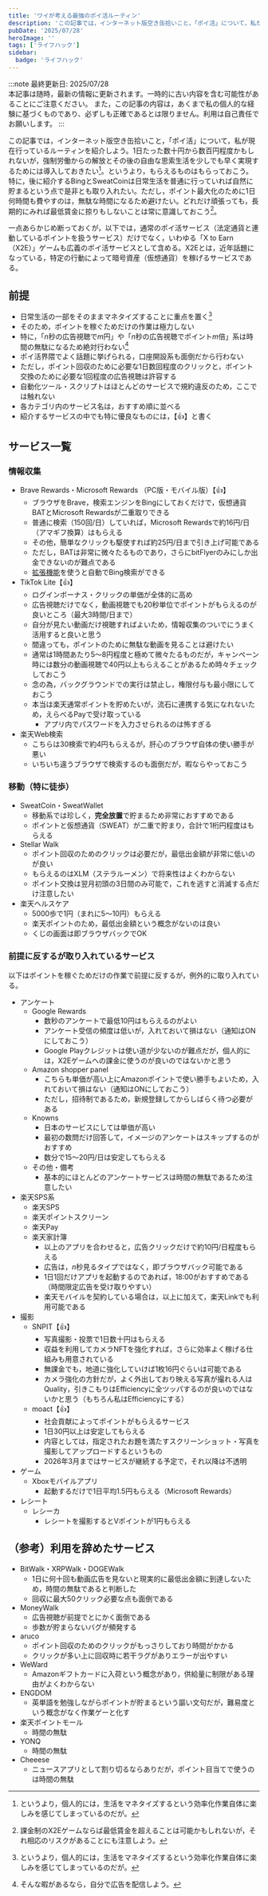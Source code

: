 ```yaml
---
title: 'ワイが考える最強のポイ活ルーティン'
description: 'この記事では，インターネット版空き缶拾いこと，「ポイ活」について，私が現在行っているルーティンを紹介します。具体的には，Bing・SweatCoin・Stellar Walk・楽天Web検索・楽天ヘルスケア・Google Rewards・Amazon shopper panel・楽天SPS系など，日常生活の中で無理なくポイントや暗号資産を貯められるサービスを開設します。'
pubDate: '2025/07/28'
heroImage: ''
tags: ['ライフハック']
sidebar:
  badge: 'ライフハック'
---
```


:::note
最終更新日: 2025/07/28<br>
本記事は随時，最新の情報に更新されます。一時的に古い内容を含む可能性があることにご注意ください。
また，この記事の内容は，あくまで私の個人的な経験に基づくものであり、必ずしも正確であるとは限りません。利用は自己責任でお願いします。
:::

この記事では，インターネット版空き缶拾いこと，「ポイ活」について，私が現在行っているルーティンを紹介しよう。1日たった数十円から数百円程度かもしれないが，強制労働からの解放とその後の自由な思索生活を少しでも早く実現するためには導入しておきたい[^1]。というより，もらえるものはもらっておこう。特に，後に紹介するBingとSweatCoinは日常生活を普通に行っていれば自然に貯まるという点で是非とも取り入れたい。ただし，ポイント最大化のために1日何時間も費やすのは，無駄な時間になるため避けたい。どれだけ頑張っても，長期的にみれば最低賃金に掠りもしないことは常に意識しておこう[^2]。

一点あらかじめ断っておくが，以下では，通常のポイ活サービス（法定通貨と連動しているポイントを扱うサービス）だけでなく，いわゆる「X to Earn（X2E）」ゲームも広義のポイ活サービスとして含める。X2Eとは，近年話題になっている，特定の行動によって暗号資産（仮想通貨）を稼げるサービスである。

## 前提
- 日常生活の一部をそのままマネタイズすることに重点を置く[^1]
- そのため，ポイントを稼ぐためだけの作業は極力しない
- 特に，「$n$秒の広告視聴で$m$円」や「$n$秒の広告視聴でポイント$m$倍」系は時間の無駄になるため絶対行わない[^3]
- ポイ活界隈でよく話題に挙げられる，口座開設系も面倒だから行わない
- ただし，ポイント回収のために必要な1日数回程度のクリックと，ポイント交換のために必要な1回程度の広告視聴は許容する
- 自動化ツール・スクリプトはほとんどのサービスで規約違反のため，ここでは触れない
- 各カテゴリ内のサービス名は，おすすめ順に並べる
- 紹介するサービスの中でも特に優良なものには，【👍】と書く

## サービス一覧
### 情報収集
- Brave Rewards・Microsoft Rewards （PC版・モバイル版）【👍】
    - ブラウザをBrave，検索エンジンをBingにしておくだけで，仮想通貨BATとMicrosoft Rewardsが二重取りできる
	- 普通に検索（150回/日）していれば，Microsoft Rewardsで約16円/日（アマギフ換算）はもらえる
	- その他，簡単なクリックも駆使すれば約25円/日まで引き上げ可能である
	- ただし，BATは非常に微々たるものであり，さらにbitFlyerのみにしか出金できないのが難点である
	- [拡張機能](https://chromewebstore.google.com/detail/microsoft-bing-search-wit/fbgcedjacmlbgleddnoacbnijgmiolem)を使うと自動でBing検索ができる
- TikTok Lite【👍】
	- ログインボーナス・クリックの単価が全体的に高め
	- 広告視聴だけでなく，動画視聴でも20秒単位でポイントがもらえるのが良いところ（最大3時間/日まで）
	- 自分が見たい動画だけ視聴すればよいため，情報収集のついでにうまく活用すると良いと思う
	- 間違っても，ポイントのために無駄な動画を見ることは避けたい
	- 通常は1時間あたり5〜8円程度と極めて微々たるものだが，キャンペーン時には数分の動画視聴で40円以上もらえることがあるため時々チェックしておこう
	- 念の為，バックグラウンドでの実行は禁止し，権限付与も最小限にしておこう
	- 本当は楽天通常ポイントを貯めたいが，流石に連携する気になれないため，えらべるPayで受け取っている
    	- アプリ内でパスワードを入力させられるのは怖すぎる
- 楽天Web検索
	- こちらは30検索で約4円もらえるが，肝心のブラウザ自体の使い勝手が悪い
	- いちいち違うブラウザで検索するのも面倒だが，暇ならやっておこう

### 移動（特に徒歩）
- SweatCoin・SweatWallet
	- 移動系では珍しく，**完全放置**で貯まるため非常におすすめである
	- ポイントと仮想通貨（SWEAT）が二重で貯まり，合計で1桁円程度はもらえる
- Stellar Walk
	- ポイント回収のためのクリックは必要だが，最低出金額が非常に低いのが良い
	- もらえるのはXLM（ステラルーメン）で将来性はよくわからない
	- ポイント交換は翌月初頭の3日間のみ可能で，これを逃すと消滅する点だけ注意したい
- 楽天ヘルスケア
	- 5000歩で1円（まれに5〜10円）もらえる
	- 楽天ポイントのため，最低出金額という概念がないのは良い
	- くじの画面は即ブラウザバックでOK

### 前提に反するが取り入れているサービス
以下はポイントを稼ぐためだけの作業で前提に反するが，例外的に取り入れている。
- アンケート
	- Google Rewards
		- 数秒のアンケートで最低10円はもらえるのがよい
		- アンケート受信の頻度は低いが，入れておいて損はない（通知はONにしておこう）
		- Google Playクレジットは使い道が少ないのが難点だが，個人的には，X2Eゲームへの課金に使うのが良いのではないかと思う
	- Amazon shopper panel
		- こちらも単価が高い上にAmazonポイントで使い勝手もよいため，入れておいて損はない（通知はONにしておこう）
		- ただし，招待制であるため，新規登録してからしばらく待つ必要がある
    - Knowns
      - 日本のサービスにしては単価が高い
      - 最初の数問だけ回答して，イメージのアンケートはスキップするのがおすすめ
      - 数分で15〜20円/日は安定してもらえる
    - その他・備考
      - 基本的にほとんどのアンケートサービスは時間の無駄であるため注意したい
- 楽天SPS系
	- 楽天SPS
	- 楽天ポイントスクリーン
	- 楽天Pay
	- 楽天家計簿
		- 以上のアプリを合わせると，広告クリックだけで約10円/日程度もらえる
		- 広告は，$n$秒見るタイプではなく，即ブラウザバック可能である
		- 1日1回だけアプリを起動するのであれば，18:00がおすすめである（時間限定広告を受け取りやすい）
        - 楽天モバイルを契約している場合は，以上に加えて，楽天Linkでも利用可能である
- 撮影
  - SNPIT【👍】
    - 写真撮影・投票で1日数十円はもらえる
    - 収益を利用してカメラNFTを強化すれば，さらに効率よく稼げる仕組みも用意されている
    - 無課金でも，地道に強化していけば1枚16円ぐらいは可能である
    - カメラ強化の方針だが，よく外出しており映える写真が撮れる人はQuality，引きこもりはEfficiencyに全ツッパするのが良いのではないかと思う（もちろん私はEfficiencyにする）
  - moact【👍】
    - 社会貢献によってポイントがもらえるサービス
    - 1日30円以上は安定してもらえる
    - 内容としては，指定されたお題を満たすスクリーンショット・写真を撮影してアップロードするというもの
    - 2026年3月まではサービスが継続する予定で，それ以降は不透明
- ゲーム
  - Xboxモバイルアプリ
    - 起動するだけで1日平均1.5円もらえる（Microsoft Rewards）
- レシート
  - レシーカ
    - レシートを撮影するとVポイントが1円もらえる

## （参考）利用を辞めたサービス
- BitWalk・XRPWalk・DOGEWalk
	- 1日に何十回も動画広告を見ないと現実的に最低出金額に到達しないため，時間の無駄であると判断した
	- 回収に最大50クリック必要な点も面倒である
- MoneyWalk
  - 広告視聴が前提でとにかく面倒である
  - 歩数が貯まらないバグが頻発する
- aruco
  - ポイント回収のためのクリックがもっさりしており時間がかかる
  - クリックが多い上に回収時に若干ラグがありエラーが出やすい
- WeWard
  - Amazonギフトカードに入荷という概念があり，供給量に制限がある理由がよくわからない
- ENGDOM
  - 英単語を勉強しながらポイントが貯まるという謳い文句だが，難易度という概念がなく作業ゲーと化す
- 楽天ポイントモール
  - 時間の無駄
- YONQ
  - 時間の無駄
- Cheeese
  - ニュースアプリとして割り切るならありだが，ポイント目当てで使うのは時間の無駄


[^1]: というより，個人的には，生活をマネタイズするという効率化作業自体に楽しみを感じてしまっているのだが。

[^2]: 課金制のX2Eゲームならば最低賃金を超えることは可能かもしれないが，それ相応のリスクがあることにも注意しよう。

[^3]: そんな暇があるなら，自分で広告を配信しよう。